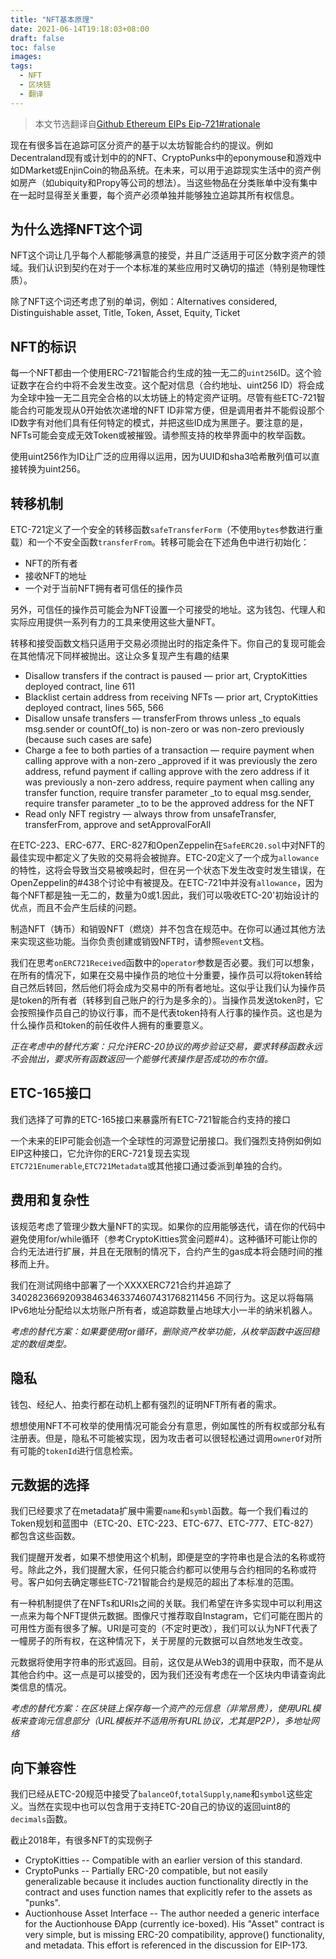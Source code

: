 ```yaml
---
title: "NFT基本原理"
date: 2021-06-14T19:18:03+08:00
draft: false
toc: false
images:
tags: 
  - NFT
  - 区块链
  - 翻译
---
```


> 本文节选翻译自[Github Ethereum EIPs Eip-721#rationale](https://github.com/ethereum/EIPs/blob/master/EIPS/eip-721.md#rationale)

现在有很多旨在追踪可区分资产的基于以太坊智能合约的提议。例如Decentraland现有或计划中的的NFT、CryptoPunks中的eponymouse和游戏中如DMarket或EnjinCoin的物品系统。在未来，可以用于追踪现实生活中的资产例如房产（如ubiquity和Propy等公司的想法）。当这些物品在分类账单中没有集中在一起时显得至关重要，每个资产必须单独并能够独立追踪其所有权信息。

## 为什么选择NFT这个词
NFT这个词让几乎每个人都能够满意的接受，并且广泛适用于可区分数字资产的领域。我们认识到契约在对于一个本标准的某些应用时又确切的描述（特别是物理性质）。

除了NFT这个词还考虑了别的单词，例如：Alternatives considered, Distinguishable asset, Title, Token, Asset, Equity, Ticket

## NFT的标识
每一个NFT都由一个使用ERC-721智能合约生成的独一无二的`uint256`ID。这个验证数字在合约中将不会发生改变。这个配对信息（合约地址、uint256 ID）将会成为全球中独一无二且完全合格的以太坊链上的特定资产证明。尽管有些ETC-721智能合约可能发现从0开始依次递增的NFT ID非常方便，但是调用者并不能假设那个ID数字有对他们具有任何特定的模式，并把这些ID成为黑匣子。要注意的是，NFTs可能会变成无效Token或被摧毁。请参照支持的枚举界面中的枚举函数。

使用uint256作为ID让广泛的应用得以运用，因为UUID和sha3哈希散列值可以直接转换为uint256。

## 转移机制
ETC-721定义了一个安全的转移函数`safeTransferForm`（不使用`bytes`参数进行重载）和一个不安全函数`transferFrom`。转移可能会在下述角色中进行初始化：
- NFT的所有者
- 接收NFT的地址
- 一个对于当前NFT拥有者可信任的操作员

另外，可信任的操作员可能会为NFT设置一个可接受的地址。这为钱包、代理人和实际应用提供一系列有力的工具来使用这些大量NFT。

转移和接受函数文档只适用于交易必须抛出时的指定条件下。你自己的复现可能会在其他情况下同样被抛出。这让众多复现产生有趣的结果
- Disallow transfers if the contract is paused — prior art, CryptoKitties deployed contract, line 611
- Blacklist certain address from receiving NFTs — prior art, CryptoKitties deployed contract, lines 565, 566
- Disallow unsafe transfers — transferFrom throws unless _to equals msg.sender or countOf(_to) is non-zero or was non-zero previously (because such cases are safe)
- Charge a fee to both parties of a transaction — require payment when calling approve with a non-zero _approved if it was previously the zero address, refund payment if calling approve with the zero address if it was previously a non-zero address, require payment when calling any transfer function, require transfer parameter _to to equal msg.sender, require transfer parameter _to to be the approved address for the NFT
- Read only NFT registry — always throw from unsafeTransfer, transferFrom, approve and setApprovalForAll

在ETC-223、ERC-677、ERC-827和OpenZeppelin在`SafeERC20.sol`中对NFT的最佳实现中都定义了失败的交易将会被抛弃。ETC-20定义了一个成为`allowance`的特性，这将会导致当交易被唤起时，但在另一个状态下发生改变时发生错误，在OpenZeppelin的#438个讨论中有被提及。在ETC-721中并没有`allowance`，因为每个NFT都是独一无二的，数量为0或1.因此，我们可以吸收ETC-20'初始设计的优点，而且不会产生后续的问题。

制造NFT（铸币）和销毁NFT（燃烧）并不包含在规范中。在你可以通过其他方法来实现这些功能。当你负责创建或销毁NFT时，请参照`event`文档。

我们在思考`onERC721Received`函数中的`operator`参数是否必要。我们可以想象，在所有的情况下，如果在交易中操作员的地位十分重要，操作员可以将token转给自己然后转回，然后他们将会成为交易中的所有者地址。这似乎让我们认为操作员是token的所有者（转移到自己账户的行为是多余的）。当操作员发送token时，它会按照操作员自己的协议行事，而不是代表token持有人行事的操作员。这也是为什么操作员和token的前任收件人拥有的重要意义。

*正在考虑中的替代方案：只允许ERC-20协议的两步验证交易，要求转移函数永远不会抛出，要求所有函数返回一个能够代表操作是否成功的布尔值。*

## ETC-165接口
我们选择了可靠的ETC-165接口来暴露所有ETC-721智能合约支持的接口

一个未来的EIP可能会创造一个全球性的河源登记册接口。我们强烈支持例如例如EIP这种接口，它允许你的ERC-721复现去实现`ETC721Enumerable`,`ETC721Metadata`或其他接口通过委派到单独的合约。

## 费用和复杂性
该规范考虑了管理少数大量NFT的实现。如果你的应用能够迭代，请在你的代码中避免使用for/while循环（参考CryptoKitties赏金问题#4）。这种循环可能让你的合约无法进行扩展，并且在无限制的情况下，合约产生的gas成本将会随时间的推移而上升。

我们在测试网络中部署了一个XXXXERC721合约并追踪了340282366920938463463374607431768211456 不同行为。这足以将每隔IPv6地址分配给以太坊账户所有者，或追踪数量占地球大小一半的纳米机器人。

*考虑的替代方案：如果要使用for循环，删除资产枚举功能，从枚举函数中返回稳定的数组类型。*

## 隐私
钱包、经纪人、拍卖行都在动机上都有强烈的证明NFT所有者的需求。

想想使用NFT不可枚举的使用情况可能会分有意思，例如属性的所有权或部分私有注册表。但是，隐私不可能被实现，因为攻击者可以很轻松通过调用`ownerOf`对所有可能的`tokenId`进行信息检索。

## 元数据的选择
我们已经要求了在metadata扩展中需要`name`和`symbl`函数。每一个我们看过的Token规划和蓝图中（ETC-20、ETC-223、ETC-677、ETC-777、ETC-827）都包含这些函数。

我们提醒开发者，如果不想使用这个机制，即便是空的字符串也是合法的名称或符号。除此之外，我们提醒大家，任何只能合约都可以使用与合约相同的名称或符号。客户如何去确定哪些ETC-721智能合约是规范的超出了本标准的范围。

有一种机制提供了在NFTs和URIs之间的关联。我们希望在许多实现中可以利用这一点来为每个NFT提供元数据。图像尺寸推荐取自Instagram，它们可能在图片的可用性方面有很多了解。URI是可变的（不定时更改），我们可以认为NFT代表了一幢房子的所有权，在这种情况下，关于房屋的元数据可以自然地发生改变。

元数据将使用字符串的形式返回。目前，这仅是从Web3的调用中获取，而不是从其他合约中。这一点是可以接受的，因为我们还没有考虑在一个区块内申请查询此类信息的情况。

*考虑的替代方案：在区块链上保存每一个资产的元信息（非常昂贵），使用URL模板来查询元信息部分（URL模板并不适用所有URL协议，尤其是P2P），多地址网络*

## 向下兼容性
我们已经从ETC-20规范中接受了`balanceOf`,`totalSupply`,`name`和`symbol`这些定义。当然在实现中也可以包含用于支持ETC-20自己的协议的返回uint8的`decimals`函数。

截止2018年，有很多NFT的实现例子
- CryptoKitties -- Compatible with an earlier version of this standard.
- CryptoPunks -- Partially ERC-20 compatible, but not easily generalizable because it includes auction functionality directly in the contract and uses function names that explicitly refer to the assets as "punks".
- Auctionhouse Asset Interface -- The author needed a generic interface for the Auctionhouse ÐApp (currently ice-boxed). His "Asset" contract is very simple, but is missing ERC-20 compatibility, approve() functionality, and metadata. This effort is referenced in the discussion for EIP-173.